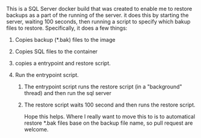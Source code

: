 This is a SQL Server docker build that was created to enable me to restore backups as a part of the running of the server. it does this by starting the server, waiting 100 seconds, then running a script to specify which bakup files to restore. Specifically, it does a few things:



1. Copies backup (*.bak) files to the image

2. Copies SQL files to the container

3. copies a entrypoint and restore script.

4. Run the entrypoint script.
   
   1. The entrypoint script runs the restore script (in a "background" thread) and then run the sql server
   
   2. The restore script waits 100 second and then runs the restore script.
      
      
      
      
      
      Hope this helps. Where I really want to move this to is to automatical restore *.bak files base on the backup file name, so pull request are welcome.  
